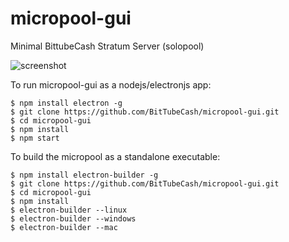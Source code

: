 # micropool-gui

Minimal BittubeCash Stratum Server (solopool)

![screenshot](https://media.discordapp.net/attachments/713648425849192498/733050802528321776/unknown.png)

To run micropool-gui as a nodejs/electronjs app:

    $ npm install electron -g
    $ git clone https://github.com/BitTubeCash/micropool-gui.git
    $ cd micropool-gui
    $ npm install
    $ npm start

To build the micropool as a standalone executable:

    $ npm install electron-builder -g
    $ git clone https://github.com/BitTubeCash/micropool-gui.git
    $ cd micropool-gui
    $ npm install
    $ electron-builder --linux
    $ electron-builder --windows
    $ electron-builder --mac
